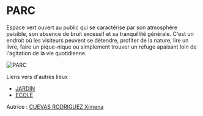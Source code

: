 # PARC 

Espace vert ouvert au public qui se caractérise par son atmosphère paisible, son absence de bruit excessif et sa tranquillité générale. 
C'est un endroit où les visiteurs peuvent se détendre, profiter de la nature, lire un livre, 
faire un pique-nique ou simplement trouver un refuge apaisant loin de l'agitation de la vie quotidienne.

![PARC](https://th.bing.com/th/id/OIP.mpQHtEcguyqIeu5j-RuUAAHaFj?pid=ImgDet&w=640&h=480&rs=1)

Liens vers d'autres lieux :

- [JARDIN](JARDIN.md)
- [ECOLE](ECOLE.md)

Autrice : [CUEVAS RODRIGUEZ Ximena](https://github.com/xicuevasro)
